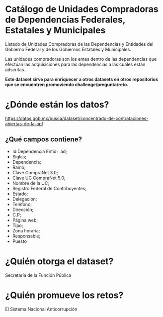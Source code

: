 # Catálogo de Unidades Compradoras de Dependencias Federales, Estatales y Municipales
Listado de Unidades Compradoras de las Dependencias y Entidades del Gobierno Federal y de los Gobiernos Estatales y Municipales.

Las unidades compradoras son los entes dentro de las dependencias que efectúan las adquisiciones para las dependencias a las cuales están adscritas.

**Este dataset sirve para enriquecer a otros datasets en otros repositorios que se encuentren promoviendo challenge/pregunta/reto.**

# ¿Dónde están los datos?
https://datos.gob.mx/busca/dataset/concentrado-de-contrataciones-abiertas-de-la-apf

## ¿Qué campos contiene?
+ Id Dependencia Entid+ ad; 
+ Siglas; 
+ Dependencia; 
+ Ramo; 
+ Clave CompraNet 3.0; 
+ Clave UC CompraNet 5.0; 
+ Nombre de la UC; 
+ Registro Federal de Contribuyentes; 
+ Estado; 
+ Delegación; 
+ Teléfono; 
+ Dirección; 
+ C.P; 
+ Página web; 
+ Tipo; 
+ Zona horaria; 
+ Responsable; 
+ Puesto

# ¿Quién otorga el dataset?
Secretaría de la Función Pública

# ¿Quién promueve los retos?
El Sistema Nacional Anticorrupción
